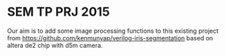 # SEM TP PRJ 2015

Our aim is to add some image processing functions to this existing project from 
https://github.com/kenmunyap/verilog-iris-segmentation
based on altera de2 chip with d5m camera.
